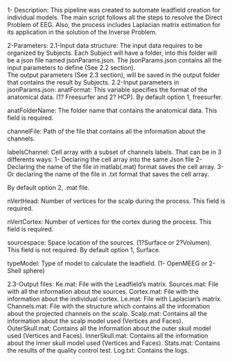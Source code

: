 1- Description:
This pipeline was created to automate leadfield creation for individual models. The main script follows all the steps to resolve the Direct Problem of EEG. Also, the process includes Laplacian matrix estimation for its application in the solution of the Inverse Problem.

2-Parameters:
2.1-Input data structure:
The input data requires to be organized by Subjects. Each Subject will have a folder, into this folder will be a json file named jsonParams.json. The jsonParams.json contains all the input parameters to define (See 2.2 section).  
The output parameters (See 2.3 section), will be saved in the output folder that contains the result by Subjects.
2.2-Input parameters in jsonParams.json:
anatFormat: This variable specifies the format of the anatomical data. (1? Freesurfer and 2? HCP). By default option 1, freesurfer.

anatFolderName: The folder name that contains the anatomical data. This field is required.

channelFile: Path of the file that contains all the information about the channels. 

labelsChannel: Cell array with a subset of channels labels. That can be in 3 differents ways: 
              1- Declaring the cell array into the same Json file
              2- Declaring the name of the file in matlab(.mat) format saves the cell array.
	3-Or declaring the name of the file in .txt format that saves the cell array.

By default option 2, .mat file. 
             
nVertHead: Number of vertices for the scalp during the process. This field is required.

nVertCortex: Number of vertices for the cortex during the process. This field is required.

sourcespace: Space location of the sources. (1?Surface or 2?Volumen). This field is not required. By default option 1, Surface.  

typeModel: Type of model to calculate the leadfield. (1- OpenMEEG or 2-Shell sphere)



2.3-Output files:
Ke.mat: File with the Leadfield’s matrix.
Sources.mat: File with all the information about the sources.
Cortex.mat: File with the information about the individual cortex.
Le.mat: File with Laplacian’s matrix.
Channels.mat: File with the structure which contains all the information about the projected channels on the scalp.
Scalp.mat: Contains all the information about the scalp model used (Vertices and Faces).
OuterSkull.mat: Contains all the information about the outer skull model used (Vertices and Faces).
InnerSkull.mat: Contains all the information about the inner skull model used (Vertices and Faces).
Stats.mat: Contains the results of the quality control test.
Log.txt: Contains the logs.

